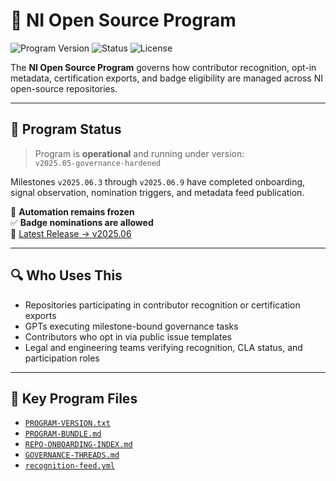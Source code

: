 # 🧠 NI Open Source Program

![Program Version](https://img.shields.io/badge/Program-v2025.06--operational-blue)
![Status](https://img.shields.io/badge/Automation-Frozen-red)
![License](https://img.shields.io/badge/Contributor%20Model-CLA%2FDCO-yellow)

The **NI Open Source Program** governs how contributor recognition, opt-in metadata, certification exports, and badge eligibility are managed across NI open-source repositories.

---

## 📜 Program Status

> Program is **operational** and running under version:  
> `v2025.05-governance-hardened`

Milestones `v2025.06.3` through `v2025.06.9` have completed onboarding, signal observation, nomination triggers, and metadata feed publication.

🚫 **Automation remains frozen**  
✅ **Badge nominations are allowed**  
📄 [Latest Release → v2025.06](https://github.com/ni/open-source-program/releases/tag/v2025.06)

---

## 🔍 Who Uses This

- Repositories participating in contributor recognition or certification exports
- GPTs executing milestone-bound governance tasks
- Contributors who opt in via public issue templates
- Legal and engineering teams verifying recognition, CLA status, and participation roles

---

## 📂 Key Program Files

- [`PROGRAM-VERSION.txt`](./PROGRAM-VERSION.txt)
- [`PROGRAM-BUNDLE.md`](./PROGRAM-BUNDLE.md)
- [`REPO-ONBOARDING-INDEX.md`](./docs/system/REPO-ONBOARDING-INDEX.md)
- [`GOVERNANCE-THREADS.md`](./docs/system/GOVERNANCE-THREADS.md)
- [`recognition-feed.yml`](./docs/system/recognition-feed.yml)
